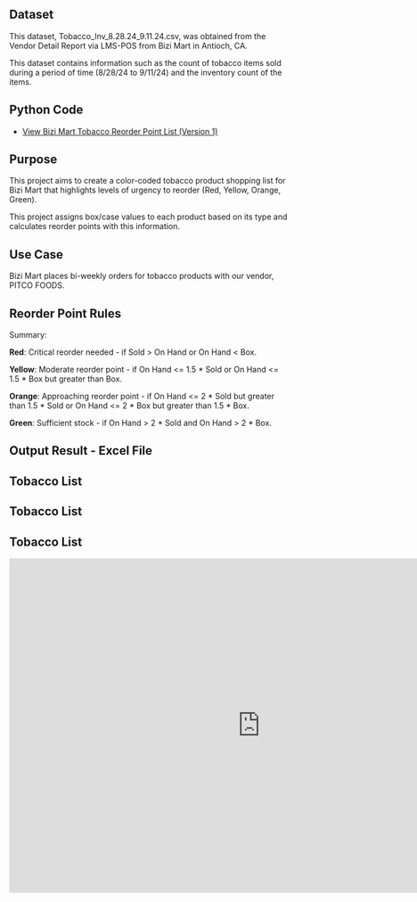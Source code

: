 ## Dataset

This dataset, Tobacco_Inv_8.28.24_9.11.24.csv, was obtained from the Vendor Detail Report via LMS-POS from Bizi Mart in Antioch, CA.

This dataset contains information such as the count of tobacco items sold during a period of time (8/28/24 to 9/11/24) and the inventory count of the items.

## Python Code

- [View Bizi Mart Tobacco Reorder Point List (Version 1) ](https://kvellian.github.io/bizi_reorder_tobacco/assets/path/bizi_tobacco_reorder_v1.html)

## Purpose

This project aims to create a color-coded tobacco product shopping list for Bizi Mart that highlights levels of urgency to reorder (Red, Yellow, Orange, Green).

This project assigns box/case values to each product based on its type and calculates reorder points with this information.


## Use Case

Bizi Mart places bi-weekly orders for tobacco products with our vendor, PITCO FOODS. 


## Reorder Point Rules

Summary:

**Red**: Critical reorder needed - if Sold > On Hand or On Hand < Box.

**Yellow**: Moderate reorder point - if On Hand <= 1.5 * Sold or On Hand <= 1.5 * Box but greater than Box.

**Orange**: Approaching reorder point - if On Hand <= 2 * Sold but greater than 1.5 * Sold or On Hand <= 2 * Box but greater than 1.5 * Box.

**Green**: Sufficient stock - if On Hand > 2 * Sold and On Hand > 2 * Box.


## Output Result - Excel File

## Tobacco List

## Tobacco List

## Tobacco List

<iframe src="https://kvellian.github.io/bizi_reorder_tobacco/assets/path/Bizi_Tobacco_List_9.11.24.htm" 
        style="width: 100%; min-width: 900px; height: 600px;" 
        frameborder="0">
</iframe>



